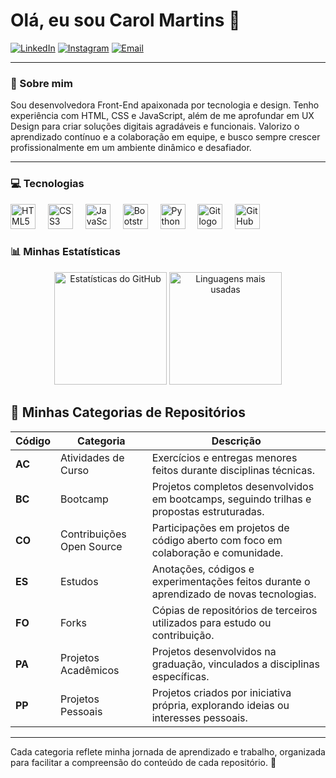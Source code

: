 # Olá, eu sou Carol Martins 👋

[![LinkedIn](https://img.shields.io/static/v1?message=LinkedIn&logo=linkedin&label=&color=0077B5&logoColor=white&labelColor=&style=for-the-badge)](https://www.linkedin.com/in/caroline-a-martins/)
[![Instagram](https://img.shields.io/static/v1?message=Instagram&logo=instagram&label=&color=E4505F&logoColor=white&labelColor=&style=for-the-badge)](https://www.instagram.com/mcarolzita/)
[![Email](https://img.shields.io/static/v1?message=Email&logo=gmail&label=&color=D14836&logoColor=white&labelColor=&style=for-the-badge)](mailto:business.carolmartins@gmail.com)

---

### 🚀 Sobre mim

Sou desenvolvedora Front-End apaixonada por tecnologia e design. Tenho experiência com HTML, CSS e JavaScript, além de me aprofundar em UX Design para criar soluções digitais agradáveis e funcionais. Valorizo o aprendizado contínuo e a colaboração em equipe, e busco sempre crescer profissionalmente em um ambiente dinâmico e desafiador.

---

### 💻 Tecnologias

<div align="left">
  <img src="https://cdn.jsdelivr.net/gh/devicons/devicon/icons/html5/html5-original.svg" height="40" alt="HTML5 logo" />
  <img width="12" />
  <img src="https://cdn.jsdelivr.net/gh/devicons/devicon/icons/css3/css3-original.svg" height="40" alt="CSS3 logo" />
  <img width="12" />
  <img src="https://cdn.jsdelivr.net/gh/devicons/devicon/icons/javascript/javascript-original.svg" height="40" alt="JavaScript logo" />
  <img width="12" />
  <img src="https://upload.wikimedia.org/wikipedia/commons/thumb/b/b2/Bootstrap_logo.svg/2048px-Bootstrap_logo.svg.png" height="40" alt="Bootstrap logo" />
  <img width="12" />
  <img src="https://cdn.jsdelivr.net/gh/devicons/devicon/icons/python/python-original.svg" height="40" alt="Python logo" />
  <img width="12" />
  <img src="https://cdn.jsdelivr.net/gh/devicons/devicon/icons/git/git-plain.svg" height="40" alt="Git logo" />
  <img width="12" />
  <img src="https://cdn.jsdelivr.net/gh/devicons/devicon/icons/github/github-original.svg" height="40" alt="GitHub logo" />
</div>

###

### 📊 Minhas Estatísticas

<div align="center">
  <img src="https://github-readme-stats.vercel.app/api?username=Caroline-A-Martins&hide_title=false&hide_rank=false&show_icons=true&include_all_commits=true&count_private=true&disable_animations=false&theme=dracula&locale=en&hide_border=true&order=1" height="180" alt="Estatísticas do GitHub" />
  <img src="https://github-readme-stats.vercel.app/api/top-langs?username=Caroline-A-Martins&locale=en&hide_title=false&layout=compact&card_width=320&langs_count=5&theme=dracula&hide_border=true&order=2" height="180" alt="Linguagens mais usadas" />
</div>

## 📁 Minhas Categorias de Repositórios

| Código | Categoria                  | Descrição                                                                 |
|--------|----------------------------|---------------------------------------------------------------------------|
| **AC** | Atividades de Curso        | Exercícios e entregas menores feitos durante disciplinas técnicas.         |
| **BC** | Bootcamp                   | Projetos completos desenvolvidos em bootcamps, seguindo trilhas e propostas estruturadas. |
| **CO** | Contribuições Open Source  | Participações em projetos de código aberto com foco em colaboração e comunidade. |
| **ES** | Estudos                    | Anotações, códigos e experimentações feitos durante o aprendizado de novas tecnologias. |
| **FO** | Forks                      | Cópias de repositórios de terceiros utilizados para estudo ou contribuição. |
| **PA** | Projetos Acadêmicos        | Projetos desenvolvidos na graduação, vinculados a disciplinas específicas. |
| **PP** | Projetos Pessoais          | Projetos criados por iniciativa própria, explorando ideias ou interesses pessoais. |

---

Cada categoria reflete minha jornada de aprendizado e trabalho, organizada para facilitar a compreensão do conteúdo de cada repositório. 🚀

